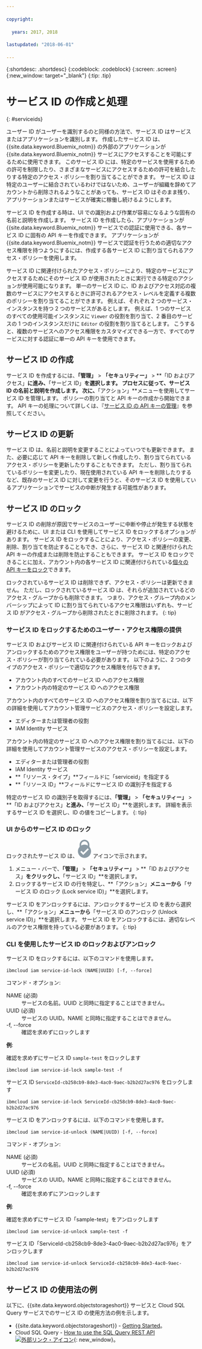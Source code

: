 ```yaml
---

copyright:

  years: 2017, 2018
  
lastupdated: "2018-06-01"

---
```


{:shortdesc: .shortdesc}
{:codeblock: .codeblock}
{:screen: .screen}
{:new_window: target="_blank"}
{:tip: .tip}

# サービス ID の作成と処理
{: #serviceids}

ユーザー ID がユーザーを識別するのと同様の方法で、サービス ID はサービスまたはアプリケーションを識別します。 作成したサービス ID は、{{site.data.keyword.Bluemix_notm}} の外部のアプリケーションが {{site.data.keyword.Bluemix_notm}} サービスにアクセスすることを可能にするために使用できます。 このサービス ID には、特定のサービスを使用するための許可を制限したり、さまざまなサービスにアクセスするための許可を結合したりする特定のアクセス・ポリシーを割り当てることができます。 サービス ID は特定のユーザーに結合されているわけではないため、ユーザーが組織を辞めてアカウントから削除されるようなことがあっても、サービス ID はそのまま残り、アプリケーションまたはサービスが確実に稼働し続けるようにします。

サービス ID を作成する時は、UI での識別および作業が容易になるような固有の名前と説明を作成します。 サービス ID を作成したら、アプリケーションが {{site.data.keyword.Bluemix_notm}} サービスでの認証に使用できる、各サービス ID に固有の API キーを作成できます。 アプリケーションが {{site.data.keyword.Bluemix_notm}} サービスで認証を行うための適切なアクセス権限を持つようにするには、作成する各サービス ID に割り当てられるアクセス・ポリシーを使用します。 

サービス ID に関連付けられたアクセス・ポリシーにより、特定のサービスにアクセスするためにそのサービス ID が使用されたときに実行できる特定のアクションが使用可能になります。 単一のサービス ID に、ID およびアクセス対応の複数のサービスにアクセスするときに許可されるアクセス・レベルを定義する複数のポリシーを割り当てることができます。 例えば、それぞれ 2 つのサービス・インスタンスを持つ 2 つのサービスがあるとします。 例えば、1 つのサービスのすべての使用可能インスタンスに `Viewer` の役割を割り当て、2 番目のサービスの 1 つのインスタンスだけに `Editor` の役割を割り当てるとします。 こうすると、複数のサービスへのアクセス権限をカスタマイズできる一方で、すべてのサービスに対する認証に単一の API キーを使用できます。


## サービス ID の作成

サービス ID を作成するには、**「管理」** &gt; **「セキュリティー」** &gt; **「ID およびアクセス」**に進み、**「サービス ID」**を選択します。 プロセスに従って、サービス ID の名前と説明を作成します。 次に、**「アクション」**メニューを使用してサービス ID を管理します。 ポリシーの割り当てと API キーの作成から開始できます。 API キーの処理について詳しくは、『[サービス ID の API キーの管理](/docs/iam/serviceid_keys.html#serviceidapikeys)』を参照してください。 

## サービス ID の更新

サービス ID は、名前と説明を変更することによっていつでも更新できます。 また、必要に応じて API キーを削除して新しく作成したり、割り当てられているアクセス・ポリシーを更新したりすることもできます。 ただし、割り当てられているポリシーを変更したり、現在使用されている API キーを削除したりするなど、既存のサービス ID に対して変更を行うと、そのサービス ID を使用しているアプリケーションでサービスの中断が発生する可能性があります。

## サービス ID のロック

サービス ID の削除が原因でサービスのユーザーに中断や停止が発生する状態を避けるために、UI または CLI を使用してサービス ID をロックするオプションがあります。 サービス ID をロックすることにより、アクセス・ポリシーの変更、削除、割り当てを防止することもでき、さらに、サービス ID と関連付けられた API キーの作成または削除を防止することもできます。 サービス ID をロックできることに加え、アカウント内の各サービス ID に関連付けられている[個々の API キーをロック](/docs/iam/serviceid_keys.html#lockkey)できます。 

ロックされているサービス ID は削除できず、アクセス・ポリシーは更新できません。 ただし、ロックされているサービス ID は、それらが追加されているどのアクセス・グループからも削除できます。 つまり、アクセス・グループ内のメンバーシップによって ID に割り当てられているアクセス権限はいずれも、サービス ID がアクセス・グループから削除されたときに削除されます。
{: tip}

### サービス ID をロックするためのユーザー・アクセス権限の提供

サービス ID およびサービス ID に関連付けられている API キーをロックおよびアンロックするためのアクセス権限をユーザーが持つためには、特定のアクセス・ポリシーが割り当てられている必要があります。 以下のように、2 つのタイプのアクセス・ポリシーで適切なアクセス権限を付与できます。

* アカウント内のすべてのサービス ID へのアクセス権限
* アカウント内の特定のサービス ID へのアクセス権限

アカウント内のすべてのサービス ID へのアクセス権限を割り当てるには、以下の詳細を使用してアカウント管理サービスのアクセス・ポリシーを設定します。

* エディターまたは管理者の役割 
* IAM Identity サービス

アカウント内の特定のサービス ID へのアクセス権限を割り当てるには、以下の詳細を使用してアカウント管理サービスのアクセス・ポリシーを設定します。

* エディターまたは管理者の役割
* IAM Identity サービス
* **「リソース・タイプ」**フィールドに「serviceid」を指定する 
* **「リソース ID」**フィールドにサービス ID の識別子を指定する

特定のサービス ID の識別子を取得するには、**「管理」** > **「セキュリティー」** > **「ID およびアクセス」**と進み、**「サービス ID」**を選択します。 詳細を表示するサービス ID を選択し、ID の値をコピーします。
{: tip}

### UI からのサービス ID のロック

ロックされたサービス ID は、![ロック済みアイコン](images/locked.svg "ロック済み") アイコンで示されます。

1. メニュー・バーで、**「管理」** &gt; **「セキュリティー」** &gt; **「ID およびアクセス」**をクリックし、**「サービス ID」**を選択します。
2. ロックするサービス ID の行を特定し、**「アクション」**メニューから**「サービス ID のロック (Lock service ID)」**を選択します。

サービス ID をアンロックするには、アンロックするサービス ID を表から選択し、**「アクション」**メニューから**「サービス ID のアンロック (Unlock service ID)」**を選択します。 サービス ID をアンロックするには、適切なレベルのアクセス権限を持っている必要があります。
{: tip}

### CLI を使用したサービス ID のロックおよびアンロック

サービス ID をロックするには、以下のコマンドを使用します。

```
ibmcloud iam service-id-lock (NAME|UUID) [-f, --force]
```

コマンド・オプション:

<dl>
  <dt>NAME (必須)</dt>
  <dd>サービスの名前。UUID と同時に指定することはできません。</dd>
  <dt>UUID (必須)</dt>
  <dd>サービスの UUID。NAME と同時に指定することはできません。</dd>
  <dt>-f, --force</dt>
  <dd>確認を求めずにロックします</dd>
</dl>

<strong>例</strong>:

確認を求めずにサービス ID `sample-test` をロックします

```
ibmcloud iam service-id-lock sample-test -f
```

サービス ID `ServiceId-cb258cb9-8de3-4ac0-9aec-b2b2d27ac976` をロックします

```
ibmcloud iam service-id-lock ServiceId-cb258cb9-8de3-4ac0-9aec-b2b2d27ac976
```

サービス ID をアンロックするには、以下のコマンドを使用します。

 ```
ibmcloud iam service-id-unlock (NAME|UUID) [-f, --force]
```

コマンド・オプション:

<dl>
  <dt>NAME (必須)</dt>
  <dd>サービスの名前。UUID と同時に指定することはできません。</dd>
  <dt>UUID (必須)</dt>
  <dd>サービスの UUID。NAME と同時に指定することはできません。</dd>
  <dt>-f, --force</dt>
  <dd>確認を求めずにアンロックします</dd>
</dl>

<strong>例</strong>:

確認を求めずにサービス ID「sample-test」をアンロックします

```
ibmcloud iam service-id-unlock sample-test -f
```

サービス ID「ServiceId-cb258cb9-8de3-4ac0-9aec-b2b2d27ac976」をアンロックします

```
ibmcloud iam service-id-unlock ServiceId-cb258cb9-8de3-4ac0-9aec-b2b2d27ac976
```



## サービス ID の使用法の例

以下に、{{site.data.keyword.objectstorageshort}} サービスと Cloud SQL Query サービスでのサービス ID の使用方法の例を示します。

- {{site.data.keyword.objectstorageshort}} - [Getting Started](/docs/services/cloud-object-storage/getting-started-cli.html#getting-started-cli-)。
- Cloud SQL Query - [How to use the SQL Query REST API ![外部リンク・アイコン](../icons/launch-glyph.svg)](https://www.youtube.com/embed/s6S4AdJItHk?rel=0){: new_window}。

